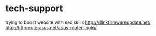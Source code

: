 # tech-support
trying to boost website with seo skills
http://dlinkfirmwareupdate.net/
http://httprouterasus.net/asus-router-login/
